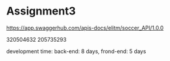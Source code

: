 # Assignment3

https://app.swaggerhub.com/apis-docs/elitm/soccer_API/1.0.0

320504632 205735293

development time:
back-end: 8 days,
frond-end: 5 days
